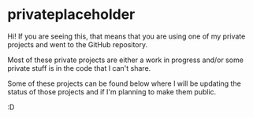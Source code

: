 # privateplaceholder
Hi! If you are seeing this, that means that you are using one of my private projects and went to the GitHub repository.

Most of these private projects are either a work in progress and/or some private stuff is in the code that I can't share.

Some of these projects can be found below where I will be updating the status of those projects and if I'm planning to make them public.

:D
